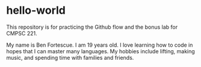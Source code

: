 # hello-world
This repository is for practicing the Github flow and the bonus lab for CMPSC 221.

My name is Ben Fortescue.
I am 19 years old.
I love learning how to code in hopes that I can master many languages.
My hobbies include lifting, making music, and spending time with families and friends.
